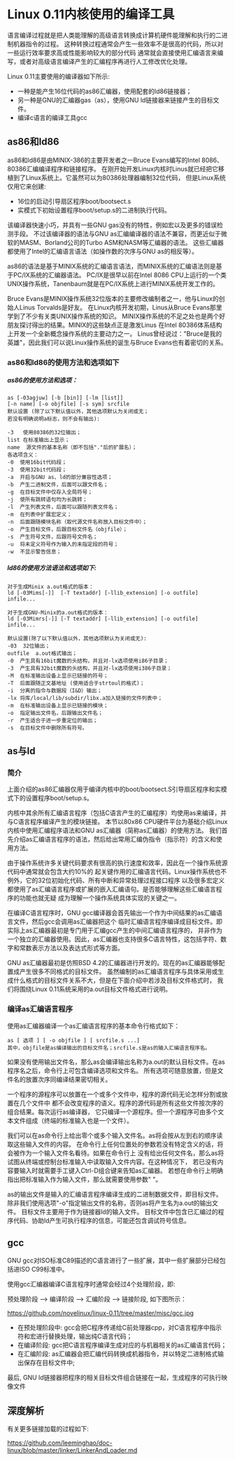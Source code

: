 Linux 0.11内核使用的编译工具
================================================================================

语言编译过程就是把人类能理解的高级语言转换成计算机硬件能理解和执行的二进制机器指令的过程。
这种转换过程通常会产生一些效率不是很高的代码，所以对一些运行效率要求高或性能影响较大的部分代码
通常就会直接使用汇编语言来编写，或者对高级语言编译产生的汇编程序再进行人工修改优化处理。

Linux 0.11主要使用的编译器如下所示:

* 一种是能产生16位代码的as86汇编器，使用配套的ld86链接器；
* 另一种是GNU的汇编器gas（as），使用GNU ld链接器来链接产生的目标文件。
* 编译c语言的编译工具gcc

as86和ld86
--------------------------------------------------------------------------------

as86和ld86是由MINIX-386的主要开发者之一Bruce Evans编写的Intel 8086、80386汇编编译程序和链接程序。
在刚开始开发Linux内核时Linus就已经把它移植到了Linux系统上。它虽然可以为80386处理器编制32位代码，
但是Linux系统仅用它来创建:
* 16位的启动引导扇区程序boot/bootsect.s
* 实模式下初始设置程序boot/setup.s的二进制执行代码。

该编译器快速小巧，并具有一些GNU gas没有的特性，例如宏以及更多的错误检测手段。
不过该编译器的语法与GNU as汇编编译器的语法不兼容，而更近似于微软的MASM、Borland公司的Turbo ASM和NASM等汇编器的语法。
这些汇编器都使用了Intel的汇编语言语法（如操作数的次序与GNU as的相反等）。

as86的语法是基于MINIX系统的汇编语言语法，而MINIX系统的汇编语法则是基于PC/IX系统的汇编器语法。
PC/IX是很早以前在Intel 8086 CPU上运行的一个类UNIX操作系统，Tanenbaum就是在PC/IX系统上进行MINIX系统开发工作的。

Bruce Evans是MINIX操作系统32位版本的主要修改编制者之一，他与Linux的创始人Linus Torvalds是好友。
在Linux内核开发初期，Linus从Bruce Evans那里学到了不少有关类UNIX操作系统的知识。
MINIX操作系统的不足之处也是两个好朋友探讨得出的结果。MINIX的这些缺点正是激发Linus
在Intel 80386体系结构上开发一个全新概念操作系统的主要动力之一。
Linus曾经说过："Bruce是我的英雄"，因此我们可以说Linux操作系统的诞生与Bruce Evans也有着密切的关系。

### as86和ld86的使用方法和选项如下

##### as86的使用方法和选项：

```
as [-03agjuw] [-b [bin]] [-lm [list]]
[-n name] [-o objfile] [-s sym] srcfile
默认设置 (除了以下默认值以外，其他选项默认为关闭或无；
若没有明确说明a标志，则不会有输出):

-3   使用80386的32位输出；
list 在标准输出上显示；
name  源文件的基本名称（即不包括"."后的扩展名）；
各选项含义：
-0  使用16bit代码段；
-3  使用32bit代码段；
-a  开启与GNU as、ld的部分兼容性选项；
-b  产生二进制文件，后面可以跟文件名；
-g  在目标文件中仅存入全局符号；
-j  使所有跳转语句均为长跳转；
-l  产生列表文件，后面可以跟随列表文件名；
-m  在列表中扩展宏定义；
-n  后面跟随模块名称（取代源文件名称放入目标文件中）；
-o  产生目标文件，后跟目标文件名（objfile）；
-s  产生符号文件，后跟符号文件名；
-u  将未定义符号作为输入的未指定段的符号；
-w  不显示警告信息；
```

##### ld86的使用方法语法和选项如下:

```
对于生成Minix a.out格式的版本：
ld [-03Mims[-]]  [-T textaddr] [-llib_extension] [-o outfile] infile...

对于生成GNU-Minix的a.out格式的版本：
ld [-03Mimrs[-]] [-T textaddr] [-llib_extension] [-o outfile] infile...

默认设置(除了以下默认值以外，其他选项默认为关闭或无):
-03  32位输出；
outfile  a.out格式输出；
-0  产生具有16bit魔数的头结构，并且对-lx选项使用i86子目录；
-3  产生具有32bit魔数的头结构，并且对-lx选项使用i386子目录；
-M  在标准输出设备上显示已链接的符号；
-T  后面跟随正文基地址 (使用适合于strtoul的格式)；
-i  分离的指令与数据段（I&D）输出；
-lx 将库/local/lib/subdir/libx.a加入链接的文件列表中；
-m  在标准输出设备上显示已链接的模块；
-o  指定输出文件名，后跟输出文件名；
-r  产生适合于进一步重定位的输出；
-s  在目标文件中删除所有符号。
```

as与ld
--------------------------------------------------------------------------------

### 简介

上面介绍的as86汇编器仅用于编译内核中的boot/bootsect.S引导扇区程序和实模式下的设置程序boot/setup.s。

内核中其余所有汇编语言程序（包括C语言产生的汇编程序）均使用as来编译，并与C语言程序编译产生的模块链接。
本节以80x86 CPU硬件平台为基础介绍Linux内核中使用汇编程序语法和GNU as汇编器（简称as汇编器）的使用方法。
我们首先介绍as汇编语言程序的语法，然后给出常用汇编伪指令（指示符）的含义和使用方法。

由于操作系统许多关键代码要求有很高的执行速度和效率，因此在一个操作系统源代码中通常就会包含大约10%的
起关键作用的汇编语言代码。Linux操作系统也不例外，它的32位初始化代码、所有中断和异常处理过程接口程序
以及很多宏定义都使用了as汇编语言程序或扩展的嵌入汇编语句。是否能够理解这些汇编语言程序的功能也就无疑
成为理解一个操作系统具体实现的关键之一。

在编译C语言程序时，GNU gcc编译器会首先输出一个作为中间结果的as汇编语言文件，然后gcc会调用as汇编器把这个
临时汇编语言程序编译成目标文件。即实际上as汇编器最初是专门用于汇编gcc产生的中间汇编语言程序的，
并非作为一个独立的汇编器使用。因此，as汇编器也支持很多C语言特性，这包括字符、数字和常数表示方法以及表达式形式等方面。

GNU as汇编器最初是仿照BSD 4.2的汇编器进行开发的。现在的as汇编器能够配置成产生很多不同格式的目标文件。
虽然编制的as汇编语言程序与具体采用或生成什么格式的目标文件关系不大，但是在下面介绍中若涉及目标文件格式时，
我们将围绕Linux 0.11系统采用的a.out目标文件格式进行说明。

### 编译as汇编语言程序

使用as汇编器编译一个as汇编语言程序的基本命令行格式如下：

```
as [ 选项 ] [ -o objfile ] [ srcfile.s ...]
其中，objfile是as编译输出的目标文件名；srcfile.s是as的输入汇编语言程序名。
```

如果没有使用输出文件名，那么as会编译输出名称为a.out的默认目标文件。在as程序名之后，命令行上可包含编译选项和文件名。
所有选项可随意放置，但是文件名的放置次序同编译结果密切相关。

一个程序的源程序可以放置在一个或多个文件中，程序的源代码无论怎样分割或放置在几个文件中
都不会改变程序的语义。程序的源代码是所有这些文件按次序的组合结果。每次运行as编译器，
它只编译一个源程序。但一个源程序可由多个文本文件组成（终端的标准输入也是一个文件）。

我们可以在as命令行上给出零个或多个输入文件名。as将会按从左到右的顺序读取这些输入文件的内容。
在命令行上任何位置处的参数若没有特定含义的话，将会被作为一个输入文件名看待。如果在命令行上
没有给出任何文件名，那么as将试图从终端或控制台标准输入中读取输入文件内容。在这种情况下，
若已没有内容要输入时就需要手工键入Ctrl-D组合键来告知as汇编器。
若想在命令行上明确指出把标准输入作为输入文件，那么就需要使用参数" "。

as的输出文件是输入的汇编语言程序编译生成的二进制数据文件，即目标文件。
除非我们使用选项"-o"指定输出文件的名称，否则as将产生名为a.out的输出文件。
目标文件主要用于作为链接器ld的输入文件。
目标文件中包含已汇编过的程序代码、协助ld产生可执行程序的信息，可能还包含调试符号信息。

gcc
--------------------------------------------------------------------------------

GNU gcc对ISO标准C89描述的C语言进行了一些扩展，其中一些扩展部分已经包括进ISO C99标准中。

使用gcc汇编器编译C语言程序时通常会经过4个处理阶段，即:

预处理阶段 --> 编译阶段 --> 汇编阶段 --> 链接阶段, 如下图所示：

https://github.com/novelinux/linux-0.11/tree/master/misc/gcc.jpg

* 在预处理阶段中: gcc会把C程序传递给C前处理器cpp，对C语言程序中指示符和宏进行替换处理，输出纯C语言代码；
* 在编译阶段: gcc把C语言程序编译生成对应的与机器相关的as汇编语言代码；
* 在汇编阶段: as汇编器会把汇编代码转换成机器指令，并以特定二进制格式输出保存在目标文件中;

最后, GNU ld链接器把程序的相关目标文件组合链接在一起，生成程序的可执行映像文件

深度解析
--------------------------------------------------------------------------------

有关更多链接加载的过程如下:

https://github.com/leeminghao/doc-linux/blob/master/linker/LinkerAndLoader.md